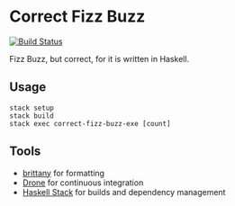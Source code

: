 # Correct Fizz Buzz

[![Build Status](https://cloud.drone.io/api/badges/72636c/correct-fizz-buzz/status.svg)](https://cloud.drone.io/72636c/correct-fizz-buzz)

Fizz Buzz, but correct, for it is written in Haskell.

## Usage

```shell
stack setup
stack build
stack exec correct-fizz-buzz-exe [count]
```

## Tools

- [brittany] for formatting
- [Drone] for continuous integration
- [Haskell Stack] for builds and dependency management

[brittany]: https://github.com/lspitzner/brittany
[drone]: https://cloud.drone.io/
[haskell stack]: https://docs.haskellstack.org/en/stable/README/
